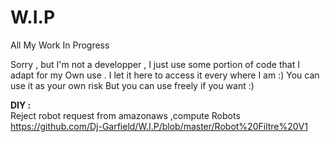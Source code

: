 # W.I.P
All My Work In Progress

Sorry , but I'm not a developper , I just use some portion of code that I adapt for my 
Own use . I let it here to access it every where I am :) You can use it as your own risk 
But you can use freely if you want :) 

<B>DIY :</B><BR>
Reject robot request from amazonaws ,compute Robots<BR>
https://github.com/Dj-Garfield/W.I.P/blob/master/Robot%20Filtre%20V1<BR>
